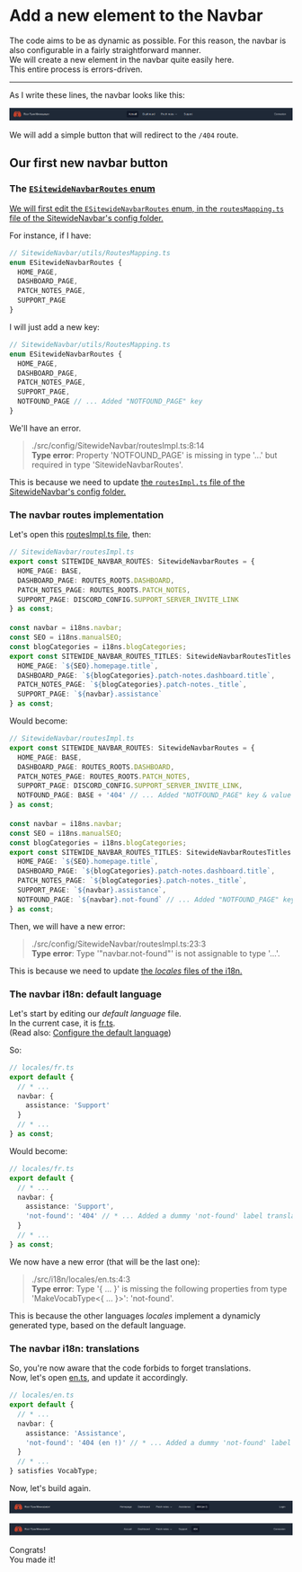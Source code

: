 # Add a new element to the Navbar

The code aims to be as dynamic as possible. For this reason, the navbar is also configurable in a fairly straightforward manner.  
We will create a new element in the navbar quite easily here.  
This entire process is errors-driven.

---

As I write these lines, the navbar looks like this:

<p align="center"><img src="./Assets/01.add-new-navbar-element/navbar-initial-state.png" alt="Navbar initial state"/></p>

We will add a simple button that will redirect to the `/404` route.

## Our first new navbar button

### The [`ESitewideNavbarRoutes` enum](/src/config/SitewideNavbar/utils/RoutesMapping.ts)

[We will first edit the `ESitewideNavbarRoutes` enum, in the `routesMapping.ts` file of the SitewideNavbar's config folder.](/src/config/SitewideNavbar/utils/RoutesMapping.ts)

For instance, if I have:

```ts
// SitewideNavbar/utils/RoutesMapping.ts
enum ESitewideNavbarRoutes {
  HOME_PAGE,
  DASHBOARD_PAGE,
  PATCH_NOTES_PAGE,
  SUPPORT_PAGE
}
```

I will just add a new key:

```ts
// SitewideNavbar/utils/RoutesMapping.ts
enum ESitewideNavbarRoutes {
  HOME_PAGE,
  DASHBOARD_PAGE,
  PATCH_NOTES_PAGE,
  SUPPORT_PAGE,
  NOTFOUND_PAGE // ... Added "NOTFOUND_PAGE" key
}
```

We'll have an error.

> ./src/config/SitewideNavbar/routesImpl.ts:8:14  
> **Type error**: Property 'NOTFOUND_PAGE' is missing in type '...' but required in type 'SitewideNavbarRoutes'.

This is because we need to update [the `routesImpl.ts` file of the SitewideNavbar's config folder.](/src/config/SitewideNavbar/routesImpl.ts)

### The navbar routes implementation

Let's open this [routesImpl.ts file](/src/config/SitewideNavbar/routesImpl.ts), then:

```ts
// SitewideNavbar/routesImpl.ts
export const SITEWIDE_NAVBAR_ROUTES: SitewideNavbarRoutes = {
  HOME_PAGE: BASE,
  DASHBOARD_PAGE: ROUTES_ROOTS.DASHBOARD,
  PATCH_NOTES_PAGE: ROUTES_ROOTS.PATCH_NOTES,
  SUPPORT_PAGE: DISCORD_CONFIG.SUPPORT_SERVER_INVITE_LINK
} as const;

const navbar = i18ns.navbar;
const SEO = i18ns.manualSEO;
const blogCategories = i18ns.blogCategories;
export const SITEWIDE_NAVBAR_ROUTES_TITLES: SitewideNavbarRoutesTitles = {
  HOME_PAGE: `${SEO}.homepage.title`,
  DASHBOARD_PAGE: `${blogCategories}.patch-notes.dashboard.title`,
  PATCH_NOTES_PAGE: `${blogCategories}.patch-notes._title`,
  SUPPORT_PAGE: `${navbar}.assistance`
} as const;
```

Would become:

```ts
// SitewideNavbar/routesImpl.ts
export const SITEWIDE_NAVBAR_ROUTES: SitewideNavbarRoutes = {
  HOME_PAGE: BASE,
  DASHBOARD_PAGE: ROUTES_ROOTS.DASHBOARD,
  PATCH_NOTES_PAGE: ROUTES_ROOTS.PATCH_NOTES,
  SUPPORT_PAGE: DISCORD_CONFIG.SUPPORT_SERVER_INVITE_LINK,
  NOTFOUND_PAGE: BASE + '404' // ... Added "NOTFOUND_PAGE" key & value
} as const;

const navbar = i18ns.navbar;
const SEO = i18ns.manualSEO;
const blogCategories = i18ns.blogCategories;
export const SITEWIDE_NAVBAR_ROUTES_TITLES: SitewideNavbarRoutesTitles = {
  HOME_PAGE: `${SEO}.homepage.title`,
  DASHBOARD_PAGE: `${blogCategories}.patch-notes.dashboard.title`,
  PATCH_NOTES_PAGE: `${blogCategories}.patch-notes._title`,
  SUPPORT_PAGE: `${navbar}.assistance`,
  NOTFOUND_PAGE: `${navbar}.not-found` // ... Added "NOTFOUND_PAGE" key & value
} as const;
```

Then, we will have a new error:

> ./src/config/SitewideNavbar/routesImpl.ts:23:3  
> **Type error**: Type '"navbar.not-found"' is not assignable to type '...'.

This is because we need to update [the _locales_ files of the i18n.](/src/i18n/locales/)

### The navbar i18n: default language

Let's start by editing our _default language_ file.  
In the current case, it is [fr.ts](/src/i18n/locales/fr.ts).  
(Read also: [Configure the default language](/doc/i18n/01.configure-default-language.md))

So:

```ts
// locales/fr.ts
export default {
  // * ...
  navbar: {
    assistance: 'Support'
  }
  // * ...
} as const;
```

Would become:

```ts
// locales/fr.ts
export default {
  // * ...
  navbar: {
    assistance: 'Support',
    'not-found': '404' // * ... Added a dummy 'not-found' label translation for the fr.ts file
  }
  // * ...
} as const;
```

We now have a new error (that will be the last one):

> ./src/i18n/locales/en.ts:4:3  
> **Type error**: Type '{ ... }' is missing the following properties from type 'MakeVocabType<{ ... }>': 'not-found'.

This is because the other languages _locales_ implement a dynamicly generated type, based on the default language.

### The navbar i18n: translations

So, you're now aware that the code forbids to forget translations.  
Now, let's open [en.ts](/src/i18n/locales/en.ts), and update it accordingly.

```ts
// locales/en.ts
export default {
  // * ...
  navbar: {
    assistance: 'Assistance',
    'not-found': '404 (en !)' // * ... Added a dummy 'not-found' label translation for the en.ts file
  }
  // * ...
} satisfies VocabType;
```

Now, let's build again.

<p align="center"><img src="./Assets/01.add-new-navbar-element/updated-navbar-en.png" alt="Updated navbar (en)"/></p>
<p align="center"><img src="./Assets/01.add-new-navbar-element/updated-navbar-fr.png" alt="Updated navbar (fr)"/></p>

Congrats!  
You made it!
